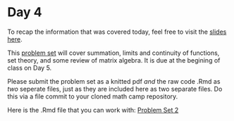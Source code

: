 # Day 4

To recap the information that was covered today, feel free to visit the [slides here](day-4-slides.pdf). 

This [problem set](pset2.pdf) will cover summation, limits and continuity of functions, set theory, and some review of matrix algebra. It is due at the begining of class on Day 5.

Please submit the problem set as a knitted pdf *and* the raw code .Rmd as *two* seperate files, just as they are included here as two separate files. Do this via a file commit to your cloned math camp repository. 

Here is the .Rmd file that you can work with: 
[Problem Set 2](pset2.Rmd)
